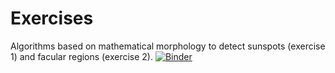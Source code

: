 # Exercises
Algorithms based on mathematical morphology to detect sunspots (exercise 1) and facular regions (exercise 2).
[![Binder](https://mybinder.org/badge_logo.svg)](https://mybinder.org/v2/gh/ppinaUC/SWATNet-AI4/master?labpath=sunspots.ipynb)
